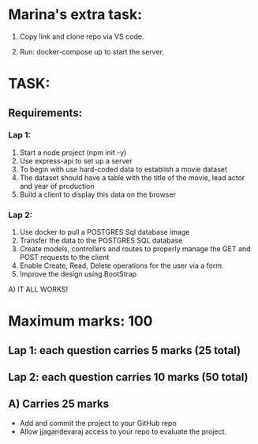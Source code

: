 # Marina's extra task:  

1. Copy link and clone repo via VS code. 

2. Run: docker-compose up to start the server. 


# TASK:

## Requirements:

### Lap 1:
1. Start a node project (npm init -y)
2. Use express-api to set up a server
3. To begin with use hard-coded data to establish a movie dataset
4. The dataset should have a table with the title of the movie, lead actor and year of production
5. Build a client to display this data on the browser

### Lap 2:
1. Use docker to pull a POSTGRES Sql database image
2. Transfer the data to the POSTGRES SQL database
3. Create models, controllers and routes to properly manage the GET and POST requests to the client
4. Enable Create, Read, Delete operations for the user via a form. 
5. Improve the design using BootStrap

A) IT ALL WORKS!

# Maximum marks: 100

## Lap 1: each question carries 5 marks (25 total) 
## Lap 2: each question carries 10 marks (50 total)
## A) Carries 25 marks

- Add and commit the project to your GitHub repo
- Allow jjagandevaraj access to your repo to evaluate the project.
